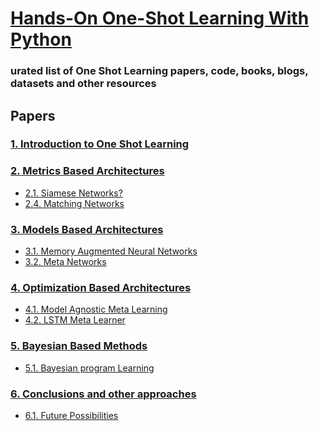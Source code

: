 # [Hands-On One-Shot Learning With Python](https://www.packtpub.com/big-data-and-business-intelligence/hands-one-shot-learning-python)


### urated list of One Shot Learning papers, code, books, blogs, datasets and other resources

## Papers 

### [1. Introduction to One Shot Learning]()

### [2. Metrics Based Architectures]()

* [2.1. Siamese Networks?]()
* [2.4. Matching Networks]()

### [3. Models Based Architectures]()

* [3.1. Memory Augmented Neural Networks]()
* [3.2. Meta Networks]()


### [4. Optimization Based Architectures]()

* [4.1. Model Agnostic Meta Learning]()
* [4.2. LSTM Meta Learner]()

### [5. Bayesian Based Methods]()

* [5.1. Bayesian program Learning]()


### [6. Conclusions and other approaches]()

* [6.1. Future Possibilities]()
